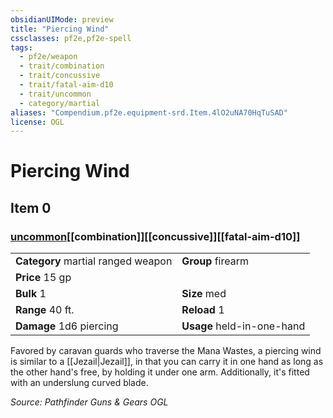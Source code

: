 ```yaml
---
obsidianUIMode: preview
title: "Piercing Wind"
cssclasses: pf2e,pf2e-spell
tags:
  - pf2e/weapon
  - trait/combination
  - trait/concussive
  - trait/fatal-aim-d10
  - trait/uncommon
  - category/martial
aliases: "Compendium.pf2e.equipment-srd.Item.4lO2uNA70HqTuSAD"
license: OGL
---
```

# Piercing Wind
## Item 0
### [uncommon](uncommon "Uncommon Rarity Trait")[[combination]][[concussive]][[fatal-aim-d10]]

|  |  |
| -- | -- |
| **Category** martial ranged weapon | **Group** firearm |
| **Price** 15 gp |  |
| **Bulk** 1 | **Size** med |
|**Range** 40 ft.| **Reload** 1|
| **Damage** 1d6 piercing  | **Usage** held-in-one-hand |



Favored by caravan guards who traverse the Mana Wastes, a piercing wind is similar to a [[Jezail|Jezail]], in that you can carry it in one hand as long as the other hand's free, by holding it under one arm. Additionally, it's fitted with an underslung curved blade.

*Source: Pathfinder Guns & Gears*
*OGL*